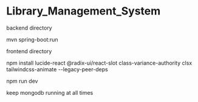# Library_Management_System
backend directory

mvn spring-boot:run


frontend directory

npm install lucide-react @radix-ui/react-slot class-variance-authority clsx tailwindcss-animate --legacy-peer-deps

npm run dev

keep mongodb running at all times
